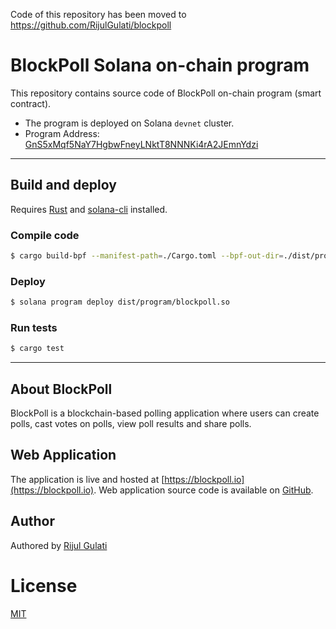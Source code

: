Code of this repository has been moved to https://github.com/RijulGulati/blockpoll

# BlockPoll Solana on-chain program

This repository contains source code of BlockPoll on-chain program (smart contract).

- The program is deployed on Solana `devnet` cluster.
- Program Address: [GnS5xMqf5NaY7HgbwFneyLNktT8NNNKi4rA2JEmnYdzi](https://explorer.solana.com/address/GnS5xMqf5NaY7HgbwFneyLNktT8NNNKi4rA2JEmnYdzi?cluster=devnet)

---

## Build and deploy

Requires [Rust](https://www.rust-lang.org/) and [solana-cli](https://docs.solana.com/cli/install-solana-cli-tools) installed.

### Compile code

```sh
$ cargo build-bpf --manifest-path=./Cargo.toml --bpf-out-dir=./dist/program
```

### Deploy

```sh
$ solana program deploy dist/program/blockpoll.so
```

### Run tests

```sh
$ cargo test
```

---

## About BlockPoll

BlockPoll is a blockchain-based polling application where users can create polls, cast votes on polls, view poll results and share polls.

## Web Application

The application is live and hosted at [https://blockpoll.io](https://blockpoll.io).
Web application source code is available on [GitHub](https://github.com/BlockPoll/web).

## Author

Authored by [Rijul Gulati](https://github.com/RijulGulati)

# License

[MIT](https://github.com/BlockPoll/program)
